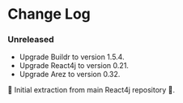 # Change Log

### Unreleased

* Upgrade Buildr to version 1.5.4.
* Upgrade React4j to version 0.21.
* Upgrade Arez to version 0.32.

 ‎🎉	Initial extraction from main React4j repository ‎🎉.
